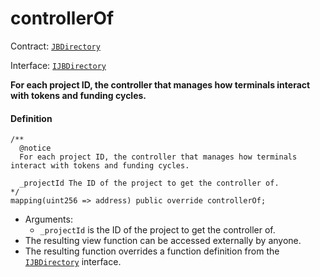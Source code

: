# controllerOf

Contract: [`JBDirectory`](/docs/v4/deprecated/v2/contracts/jbdirectory/README.md)​‌

Interface: [`IJBDirectory`](/docs/v4/deprecated/v2/interfaces/ijbdirectory.md)

**For each project ID, the controller that manages how terminals interact with tokens and funding cycles.**

#### Definition

```
/**
  @notice
  For each project ID, the controller that manages how terminals interact with tokens and funding cycles.

  _projectId The ID of the project to get the controller of.
*/
mapping(uint256 => address) public override controllerOf;
```

* Arguments:
  * `_projectId` is the ID of the project to get the controller of.
* The resulting view function can be accessed externally by anyone.
* The resulting function overrides a function definition from the [`IJBDirectory`](/docs/v4/deprecated/v2/interfaces/ijbdirectory.md) interface.
